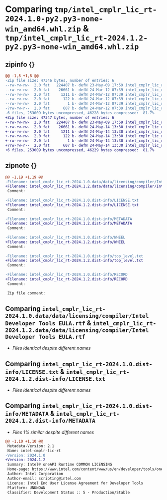 # Comparing `tmp/intel_cmplr_lic_rt-2024.1.0-py2.py3-none-win_amd64.whl.zip` & `tmp/intel_cmplr_lic_rt-2024.1.2-py2.py3-none-win_amd64.whl.zip`

## zipinfo {}

```diff
@@ -1,8 +1,8 @@
-Zip file size: 47346 bytes, number of entries: 6
--rw-rw-rw-  2.0 fat   224407 b- defN 23-May-09 17:59 intel_cmplr_lic_rt-2024.1.0.data/data/licensing/compiler/Intel Developer Tools EULA.rtf
--rw-rw-rw-  2.0 fat    26661 b- defN 24-Mar-12 07:39 intel_cmplr_lic_rt-2024.1.0.dist-info/LICENSE.txt
--rw-rw-rw-  2.0 fat     1211 b- defN 24-Mar-12 07:39 intel_cmplr_lic_rt-2024.1.0.dist-info/METADATA
--rw-rw-rw-  2.0 fat      122 b- defN 24-Mar-12 07:39 intel_cmplr_lic_rt-2024.1.0.dist-info/WHEEL
--rw-rw-rw-  2.0 fat        1 b- defN 24-Mar-12 07:39 intel_cmplr_lic_rt-2024.1.0.dist-info/top_level.txt
-?rw-rw-r--  2.0 fat      607 b- defN 24-Mar-12 07:39 intel_cmplr_lic_rt-2024.1.0.dist-info/RECORD
-6 files, 253009 bytes uncompressed, 46228 bytes compressed:  81.7%
+Zip file size: 47347 bytes, number of entries: 6
+-rw-rw-rw-  2.0 fat   224407 b- defN 23-May-09 17:59 intel_cmplr_lic_rt-2024.1.2.data/data/licensing/compiler/Intel Developer Tools EULA.rtf
+-rw-rw-rw-  2.0 fat    26661 b- defN 24-May-14 13:30 intel_cmplr_lic_rt-2024.1.2.dist-info/LICENSE.txt
+-rw-rw-rw-  2.0 fat     1211 b- defN 24-May-14 13:30 intel_cmplr_lic_rt-2024.1.2.dist-info/METADATA
+-rw-rw-rw-  2.0 fat      122 b- defN 24-May-14 13:30 intel_cmplr_lic_rt-2024.1.2.dist-info/WHEEL
+-rw-rw-rw-  2.0 fat        1 b- defN 24-May-14 13:30 intel_cmplr_lic_rt-2024.1.2.dist-info/top_level.txt
+?rw-rw-r--  2.0 fat      607 b- defN 24-May-14 13:30 intel_cmplr_lic_rt-2024.1.2.dist-info/RECORD
+6 files, 253009 bytes uncompressed, 46229 bytes compressed:  81.7%
```

## zipnote {}

```diff
@@ -1,19 +1,19 @@
-Filename: intel_cmplr_lic_rt-2024.1.0.data/data/licensing/compiler/Intel Developer Tools EULA.rtf
+Filename: intel_cmplr_lic_rt-2024.1.2.data/data/licensing/compiler/Intel Developer Tools EULA.rtf
 Comment: 
 
-Filename: intel_cmplr_lic_rt-2024.1.0.dist-info/LICENSE.txt
+Filename: intel_cmplr_lic_rt-2024.1.2.dist-info/LICENSE.txt
 Comment: 
 
-Filename: intel_cmplr_lic_rt-2024.1.0.dist-info/METADATA
+Filename: intel_cmplr_lic_rt-2024.1.2.dist-info/METADATA
 Comment: 
 
-Filename: intel_cmplr_lic_rt-2024.1.0.dist-info/WHEEL
+Filename: intel_cmplr_lic_rt-2024.1.2.dist-info/WHEEL
 Comment: 
 
-Filename: intel_cmplr_lic_rt-2024.1.0.dist-info/top_level.txt
+Filename: intel_cmplr_lic_rt-2024.1.2.dist-info/top_level.txt
 Comment: 
 
-Filename: intel_cmplr_lic_rt-2024.1.0.dist-info/RECORD
+Filename: intel_cmplr_lic_rt-2024.1.2.dist-info/RECORD
 Comment: 
 
 Zip file comment:
```

## Comparing `intel_cmplr_lic_rt-2024.1.0.data/data/licensing/compiler/Intel Developer Tools EULA.rtf` & `intel_cmplr_lic_rt-2024.1.2.data/data/licensing/compiler/Intel Developer Tools EULA.rtf`

 * *Files identical despite different names*

## Comparing `intel_cmplr_lic_rt-2024.1.0.dist-info/LICENSE.txt` & `intel_cmplr_lic_rt-2024.1.2.dist-info/LICENSE.txt`

 * *Files identical despite different names*

## Comparing `intel_cmplr_lic_rt-2024.1.0.dist-info/METADATA` & `intel_cmplr_lic_rt-2024.1.2.dist-info/METADATA`

 * *Files 1% similar despite different names*

```diff
@@ -1,10 +1,10 @@
 Metadata-Version: 2.1
 Name: intel-cmplr-lic-rt
-Version: 2024.1.0
+Version: 2024.1.2
 Summary: Intel® oneAPI Runtime COMMON LICENSING
 Home-page: https://www.intel.com/content/www/us/en/developer/tools/oneapi/base-toolkit.html
 Author: Intel Corporation
 Author-email: scripting@intel.com
 License: Intel End User License Agreement for Developer Tools
 Platform: UNKNOWN
 Classifier: Development Status :: 5 - Production/Stable
```

